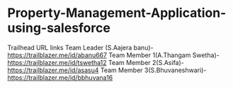 # Property-Management-Application-using-salesforce
Trailhead URL links
Team Leader (S.Aajera banu)- https://trailblazer.me/id/abanu667
Team Member 1(A.Thangam Swetha)- https://trailblazer.me/id/tswetha12
Team Member 2(S.Asifa)- https://trailblazer.me/id/asasu4
Team Member 3(S.Bhuvaneshwari)- https://trailblazer.me/id/bbhuvana16
